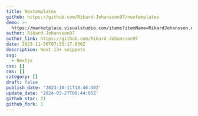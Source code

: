 ```yaml
---
title: Nextemplates
github: https://github.com/Rikard-Johansson97/nextemplates
demo: >-
  https://marketplace.visualstudio.com/items?itemName=RikardJohansson.nextemplates
author: Rikard-Johansson97
author_link: https://github.com/Rikard-Johansson97
date: 2023-11-30T07:33:17.036Z
description: Next 13+ snippets
ssg:
  - Nextjs
css: []
cms: []
category: []
draft: false
publish_date: '2023-10-11T18:46:40Z'
update_date: '2024-03-27T09:44:05Z'
github_star: 21
github_fork: 1
---
```

